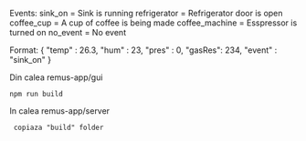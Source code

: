 Events:
sink_on = Sink is running
refrigerator = Refrigerator door is open
coffee_cup = A cup of coffee is being made
coffee_machine = Esspressor is turned on
no_event = No event

Format:
{
    "temp" : 26.3, 
    "hum" : 23, 
    "pres" : 0,
    "gasRes": 234,
    "event" : "sink_on"
}

Din calea remus-app/gui 
```
npm run build 
```
In calea remus-app/server
```
 copiaza "build" folder
```
